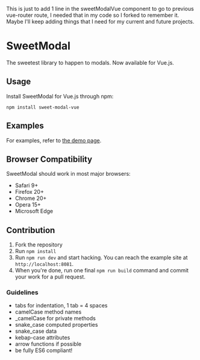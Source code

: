 This is just to add 1 line in the sweetModalVue component to go to previous vue-router route, I needed that in my code so I forked to remember it.
Maybe I'll keep adding things that I need for my current and future projects.

# SweetModal

The sweetest library to happen to modals.
Now available for Vue.js.

## Usage

Install SweetModal for Vue.js through npm:

```
npm install sweet-modal-vue
```

## Examples

For examples, refer to [the demo page](http://sweet-modal-vue.adepto.as).

## Browser Compatibility

SweetModal should work in most major browsers:

- Safari 9+
- Firefox 20+
- Chrome 20+
- Opera 15+
- Microsoft Edge

## Contribution

1. Fork the repository
2. Run `npm install`
3. Run `npm run dev` and start hacking. You can reach the example site at `http://localhost:8081`.
4. When you're done, run one final `npm run build` command and commit your work for a pull request.

### Guidelines

- tabs for indentation, 1 tab = 4 spaces
- camelCase method names
- _camelCase for private methods
- snake_case computed properties
- snake_case data
- kebap-case attributes
- arrow functions if possible
- be fully ES6 compliant!
